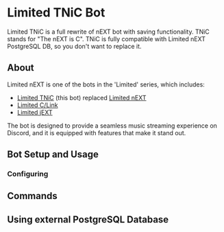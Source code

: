 # Limited TNiC Bot

Limited TNiC is a full rewrite of nEXT bot with saving functionality. TNiC stands for "The nEXT is C". TNiC is fully compatible with Limited nEXT PostgreSQL DB, so you don't want to replace it.

## About

Limited nEXT is one of the bots in the 'Limited' series, which includes:

- [Limited TNiC](https://github.com/at-elcapitan/Limited-TNiC) (this bot) replaced [Limited nEXT](https://github.com/at-elcapitan/Limited_Py)
- [Limited C/Link](https://github.com/at-elcapitan/Limited-C_Link)
- [Limited jEXT](https://github.com/at-elcapitan/AT-Limited_jEXT)

The bot is designed to provide a seamless music streaming experience on Discord, and it is equipped with features that make it stand out.

## Bot Setup and Usage

### Configuring

## Commands

## Using external PostgreSQL Database
